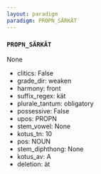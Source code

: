 ```yaml
---
layout: paradigm
paradigm: PROPN_SÄRKÄT
---
```

### ` PROPN_SÄRKÄT `

None
* clitics: False
* grade_dir: weaken
* harmony: front
* suffix_regex: kät
* plurale_tantum: obligatory
* possessive: False
* upos: PROPN
* stem_vowel: None
* kotus_tn: 10
* pos: NOUN
* stem_diphthong: None
* kotus_av: A
* deletion: ät
